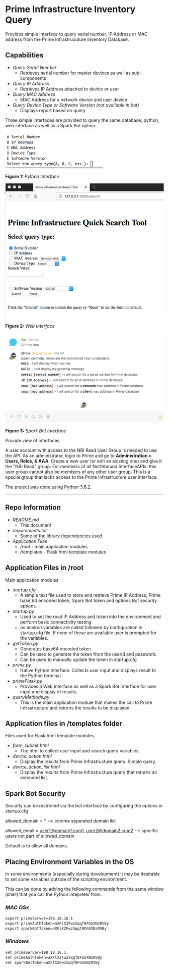 
# Prime Infrastructure Inventory Query 


Provides simple interface to query serial number, IP Address or MAC address from the Prime Infrastrucuture Inventory Database.


## Capabilities
* *Query Serial Number*
	* Retrieves serial number for master devices as well as sub-components
* *Query IP Address*
	* Retrieves IP Address attached to device or user
* *Query MAC Address*
	* MAC Address for a network device and user device
* *Query Device Type or Software Version (not available in bot)*
	* Displays report based on query



Three simple interfaces are provided to query the same database; python, web interface as well as a Spark Bot option.

![Python](./images/python.png)

**Figure 1:** *Python Interface*



![Web](./images/web.png)

**Figure 2:** *Web Interface*


![Bot](./images/bot.png)

**Figure 3:** *Spark Bot Interface*


Provide view of interfaces

A user account with access to the NBI Read User Group is needed to use the API. 
As an administrator, login to Prime and go to **Administration > Users, Roles, & AAA**. 
Create a new user (or edit an existing one) and give it the "NBI Read" group. 
For members of all Northbound InterfaceAPIs: this user group cannot also be members of any other user group. 
This is a special group that lacks access to the Prime Infrastructure user interface.

The project was done using Python 3.6.2.

 
--- 

## Repo Information
* *README.md*
	* This document
* *requirements.txt*
	* Some of the library dependencies used
* *Application Files*
	* /root - main application modules
	* /templates - Flask html template modules


## Application Files in /root
Main application modules

* *startup.cfg*
	* A simple text file used to store and retrieve Prime IP Address, Prime base 64 encoded token, Spark Bot token and options Bot security options.
* *startup.py*
	* Used to set the read IP Address and token into the environment and perform basic connectivity testing
	* os.environ variables are called followed by configuration in startup.cfg file. If none of those are available user is prompted for the variables.
* *getToken.py*
	* Generates base64 encoded token.
	* Can be used to generate the token from the userid and password.
	* Can be used to manually update the token in startup.cfg
* *prime.py*
	* Native Python Interface. Collects user input and displays result to the Python terminal.
* *primeFlask.py*
	* Provides a Web Interface as well as a Spark Bot Interface for user input and display of results.
* *queryMethods.py*
	* This is the main application module that makes the call to Prime Infrastructure and returns the results to be displayed.

## Application files in /templates folder
Files used for Flask html template modules.

* *form_submit.html*
	* The html to collect user input and search query variables.
* *device_action.html*
	* Display the results from Prime Infrastructure query. Simple query.
* *device_action_list.html*
	* Display the results from Prime Infrastructure query that returns an extended list.

## Spark Bot Security
Security can be restricted via the bot interface by configuring the options in startup.cfg

allowed_domain = *    --> comma seperated domain list

allowed_email = user1@domain1.com1, user2@domain2.com2    -->  specific users not part of allowed_domain 

Default is to allow all domains.

## Placing Environment Variables in the OS
In some environments (especially during development) it may be desirable to set some variables outside of the scripting environment.

This can be done by adding the following commands from the same window (shell) that you call the Python intepreter from.

### ***MAC OSx***
```
export primeServer=198.18.16.1
export primeAuthToken=aXFlX2FwzSqqf8FGSXNzRVBy
export sparkBotToken=aXFlX2FwzSqqf8FGSXNzRVBy
```

### ***Windows***
```
set primeServer=198.18.16.1
set primeAuthToken=aXFlX2FwzSqqf8FGSXNzRVBy
set sparkBotToken=aXFlX2FwzSqqf8FGSXNzRVBy
```





	
 